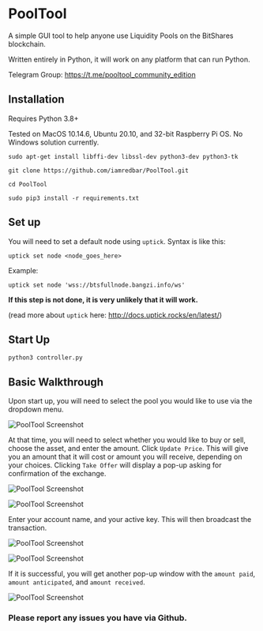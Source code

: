 # PoolTool
A simple GUI tool to help anyone use Liquidity Pools on the BitShares blockchain.

Written entirely in Python, it will work on any platform that can run Python.

Telegram Group: https://t.me/pooltool_community_edition

## Installation
Requires Python 3.8+

Tested on MacOS 10.14.6, Ubuntu 20.10, and 32-bit Raspberry Pi OS. No Windows solution currently.

```sudo apt-get install libffi-dev libssl-dev python3-dev python3-tk```

```git clone https://github.com/iamredbar/PoolTool.git```

```cd PoolTool```

```sudo pip3 install -r requirements.txt```

## Set up

You will need to set a default node using `uptick`. Syntax is like this:

```uptick set node <node_goes_here>```

Example:

```uptick set node 'wss://btsfullnode.bangzi.info/ws'```

**If this step is not done, it is very unlikely that it will work.**

(read more about `uptick` here: http://docs.uptick.rocks/en/latest/)

## Start Up

```python3 controller.py```

## Basic Walkthrough

Upon start up, you will need to select the pool you would like to use via the dropdown menu.

![PoolTool Screenshot](https://i.ibb.co/nw6bz6H/Screen-Shot-2020-10-25-at-9-30-10-AM.png)

At that time, you will need to select whether you would like to buy or sell, choose the asset, and enter the amount. Click `Update Price`. This will give you an amount that it will cost or amount you will receive, depending on your choices. Clicking `Take Offer` will display a pop-up asking for confirmation of the exchange.

![PoolTool Screenshot](https://i.ibb.co/b68n3TN/Screen-Shot-2020-10-25-at-9-30-40-AM.png)

![PoolTool Screenshot](https://i.ibb.co/fkFxRFB/Screen-Shot-2020-10-25-at-9-30-53-AM.png)

Enter your account name, and your active key. This will then broadcast the transaction.

![PoolTool Screenshot](https://i.ibb.co/jyyGhdD/Screen-Shot-2020-10-25-at-9-31-11-AM.png)

![PoolTool Screenshot](https://i.ibb.co/H29tbYd/Screen-Shot-2020-10-25-at-9-31-32-AM.png)

If it is successful, you will get another pop-up window with the `amount paid`, `amount anticipated`, and `amount received`.

![PoolTool Screenshot](https://i.ibb.co/9Yj3kCb/Screen-Shot-2020-10-25-at-9-31-58-AM.png)

### Please report any issues you have via Github. 
